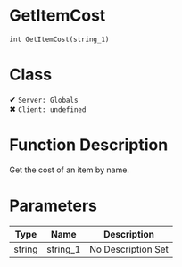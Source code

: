 # GetItemCost
```
int GetItemCost(string_1)
```
# Class
✔ `Server: Globals`  
✖ `Client: undefined`  

# Function Description
Get the cost of an item by name.
# Parameters
Type|Name|Description
--|--|--
string|string_1|No Description Set
